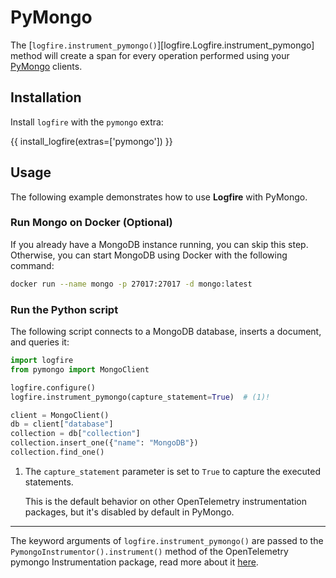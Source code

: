 # PyMongo

The [`logfire.instrument_pymongo()`][logfire.Logfire.instrument_pymongo] method will create a span for every operation performed using your [PyMongo][pymongo] clients.

## Installation

Install `logfire` with the `pymongo` extra:

{{ install_logfire(extras=['pymongo']) }}

## Usage

The following example demonstrates how to use **Logfire** with PyMongo.

### Run Mongo on Docker (Optional)

If you already have a MongoDB instance running, you can skip this step.
Otherwise, you can start MongoDB using Docker with the following command:

```bash
docker run --name mongo -p 27017:27017 -d mongo:latest
```

### Run the Python script

The following script connects to a MongoDB database, inserts a document, and queries it:

```py
import logfire
from pymongo import MongoClient

logfire.configure()
logfire.instrument_pymongo(capture_statement=True)  # (1)!

client = MongoClient()
db = client["database"]
collection = db["collection"]
collection.insert_one({"name": "MongoDB"})
collection.find_one()
```

1. The `capture_statement` parameter is set to `True` to capture the executed statements.

    This is the default behavior on other OpenTelemetry instrumentation packages, but it's
    disabled by default in PyMongo.

---

The keyword arguments of `logfire.instrument_pymongo()` are passed to the `PymongoInstrumentor().instrument()` method of the OpenTelemetry pymongo Instrumentation package, read more about it [here][opentelemetry-pymongo].

[pymongo]: https://pymongo.readthedocs.io/en/stable/
[opentelemetry-pymongo]: https://opentelemetry-python-contrib.readthedocs.io/en/latest/instrumentation/pymongo/pymongo.html
